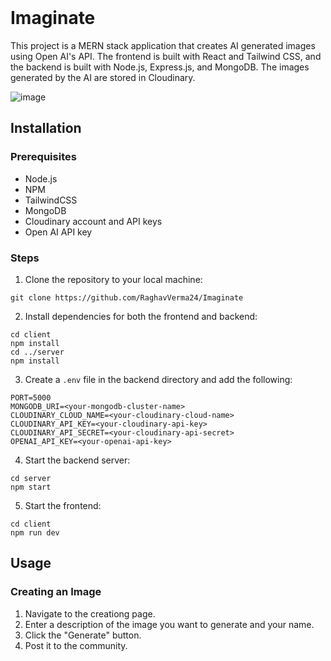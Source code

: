 <br/>
<p>

  <h1>Imaginate</h1>

  <p>
   This project is a MERN stack application that creates AI generated images using Open AI's API. The frontend is built with React and Tailwind CSS, and the backend is built with Node.js, Express.js, and MongoDB. The images generated by the AI are stored in Cloudinary.
   
  </p>
</p>

![image](https://user-images.githubusercontent.com/59304737/226142522-780f8656-2cd3-4ec8-9deb-6205e79a5368.png)

## Installation

### Prerequisites
- Node.js
- NPM
- TailwindCSS
- MongoDB
- Cloudinary account and API keys
- Open AI API key

### Steps
1. Clone the repository to your local machine:
```
git clone https://github.com/RaghavVerma24/Imaginate
```

2. Install dependencies for both the frontend and backend:
```
cd client
npm install
cd ../server
npm install
```

3. Create a `.env` file in the backend directory and add the following:
```
PORT=5000
MONGODB_URI=<your-mongodb-cluster-name>
CLOUDINARY_CLOUD_NAME=<your-cloudinary-cloud-name>
CLOUDINARY_API_KEY=<your-cloudinary-api-key>
CLOUDINARY_API_SECRET=<your-cloudinary-api-secret>
OPENAI_API_KEY=<your-openai-api-key>
```

4. Start the backend server:
```
cd server
npm start
```

5. Start the frontend:
```
cd client
npm run dev
```

## Usage

### Creating an Image
1. Navigate to the creationg page.
2. Enter a description of the image you want to generate and your name.
3. Click the "Generate" button.
4. Post it to the community.

